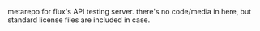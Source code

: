 metarepo for flux's API testing server. there's no code/media in here, but standard license files are included in case.
